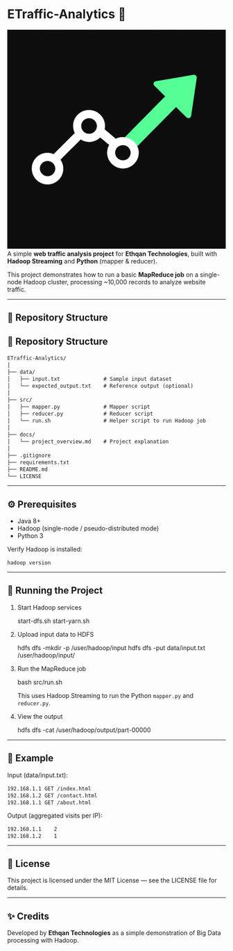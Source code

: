 # ETraffic-Analytics 🚀
![](static/images/logo.png)
A simple **web traffic analysis project** for **Ethqan Technologies**, built with **Hadoop Streaming** and **Python** (mapper & reducer).  

This project demonstrates how to run a basic **MapReduce job** on a single-node Hadoop cluster, processing ~10,000 records to analyze website traffic.

---

## 📂 Repository Structure

## 📂 Repository Structure

```text
ETraffic-Analytics/
│
├── data/
│   ├── input.txt              # Sample input dataset
│   └── expected_output.txt    # Reference output (optional)
│
├── src/
│   ├── mapper.py              # Mapper script
│   ├── reducer.py             # Reducer script
│   └── run.sh                 # Helper script to run Hadoop job
│
├── docs/
│   └── project_overview.md    # Project explanation
│
├── .gitignore
├── requirements.txt
├── README.md
└── LICENSE
```

---

## ⚙️ Prerequisites

- Java 8+
- Hadoop (single-node / pseudo-distributed mode)
- Python 3

Verify Hadoop is installed:

    hadoop version

---

## 🚀 Running the Project

1. Start Hadoop services

    start-dfs.sh
    start-yarn.sh

2. Upload input data to HDFS

    hdfs dfs -mkdir -p /user/hadoop/input
    hdfs dfs -put data/input.txt /user/hadoop/input/

3. Run the MapReduce job

    bash src/run.sh

   This uses Hadoop Streaming to run the Python `mapper.py` and `reducer.py`.

4. View the output

    hdfs dfs -cat /user/hadoop/output/part-00000

---

## 🧩 Example

Input (data/input.txt):

    192.168.1.1 GET /index.html
    192.168.1.2 GET /contact.html
    192.168.1.1 GET /about.html

Output (aggregated visits per IP):

    192.168.1.1    2
    192.168.1.2    1

---

## 📜 License
This project is licensed under the MIT License — see the LICENSE file for details.

---

## ✨ Credits
Developed by **Ethqan Technologies** as a simple demonstration of Big Data processing with Hadoop.

